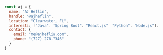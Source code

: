```js
const aj = {
  name: "AJ Heflin",
  handle: "@ajheflin",
  location: "Clearwater, FL",
  interests: ["Java", "Spring Boot", "React.js", "Python", "Node.js"],
  contact: {
    email: "me@ajheflin.com",
    phone: "(727) 278-7346"
  }
}
```

<!---
ajheflin/ajheflin is a ✨ special ✨ repository because its `README.md` (this file) appears on your GitHub profile.
You can click the Preview link to take a look at your changes.
--->

